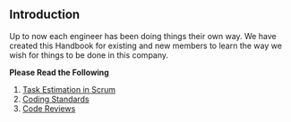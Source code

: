 ## Introduction
Up to now each engineer has been doing things their own way. We have created this Handbook for existing and new members to learn the way we wish for things to be done in this company.

__Please Read the Following__
1. [Task Estimation in Scrum](TaskEstimation/Task-Estimation.md)
2. [Coding Standards](code-standards.md)
3. [Code Reviews](code-review.md)

